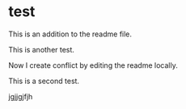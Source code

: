 # test

This is an addition to the readme file. 

This is another test.

Now I create conflict by editing the readme locally.

This is a second test.

jgjjgjfjh